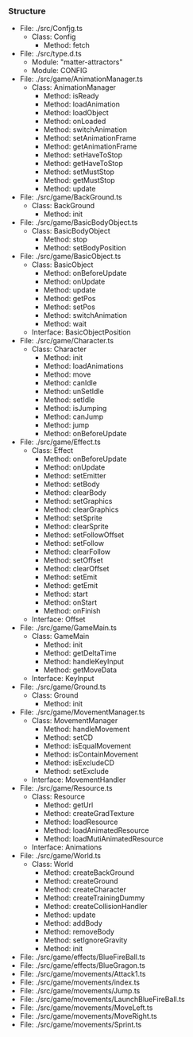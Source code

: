 ### Structure
- File: ./src/Confjg.ts
   - Class: Config
       - Method: fetch
- File: ./src/type.d.ts
   - Module: "matter-attractors"
   - Module: CONFIG
- File: ./src/game/AnimationManager.ts
   - Class: AnimationManager
       - Method: isReady
       - Method: loadAnimation
       - Method: loadObject
       - Method: onLoaded
       - Method: switchAnimation
       - Method: setAnimationFrame
       - Method: getAnimationFrame
       - Method: setHaveToStop
       - Method: getHaveToStop
       - Method: setMustStop
       - Method: getMustStop
       - Method: update
- File: ./src/game/BackGround.ts
   - Class: BackGround
       - Method: init
- File: ./src/game/BasicBodyObject.ts
   - Class: BasicBodyObject
       - Method: stop
       - Method: setBodyPosition
- File: ./src/game/BasicObject.ts
   - Class: BasicObject
       - Method: onBeforeUpdate
       - Method: onUpdate
       - Method: update
       - Method: getPos
       - Method: setPos
       - Method: switchAnimation
       - Method: wait
   - Interface: BasicObjectPosition
- File: ./src/game/Character.ts
   - Class: Character
       - Method: init
       - Method: loadAnimations
       - Method: move
       - Method: canIdle
       - Method: unSetIdle
       - Method: setIdle
       - Method: isJumping
       - Method: canJump
       - Method: jump
       - Method: onBeforeUpdate
- File: ./src/game/Effect.ts
   - Class: Effect
       - Method: onBeforeUpdate
       - Method: onUpdate
       - Method: setEmitter
       - Method: setBody
       - Method: clearBody
       - Method: setGraphics
       - Method: clearGraphics
       - Method: setSprite
       - Method: clearSprite
       - Method: setFollowOffset
       - Method: setFollow
       - Method: clearFollow
       - Method: setOffset
       - Method: clearOffset
       - Method: setEmit
       - Method: getEmit
       - Method: start
       - Method: onStart
       - Method: onFinish
   - Interface: Offset
- File: ./src/game/GameMain.ts
   - Class: GameMain
       - Method: init
       - Method: getDeltaTime
       - Method: handleKeyInput
       - Method: getMoveData
   - Interface: KeyInput
- File: ./src/game/Ground.ts
   - Class: Ground
       - Method: init
- File: ./src/game/MovementManager.ts
   - Class: MovementManager
       - Method: handleMovement
       - Method: setCD
       - Method: isEqualMovement
       - Method: isContainMovement
       - Method: isExcludeCD
       - Method: setExclude
   - Interface: MovementHandler
- File: ./src/game/Resource.ts
   - Class: Resource
       - Method: getUrl
       - Method: createGradTexture
       - Method: loadResource
       - Method: loadAnimatedResource
       - Method: loadMutiAnimatedResource
   - Interface: Animations
- File: ./src/game/World.ts
   - Class: World
       - Method: createBackGround
       - Method: createGround
       - Method: createCharacter
       - Method: createTrainingDummy
       - Method: createCollisionHandler
       - Method: update
       - Method: addBody
       - Method: removeBody
       - Method: setIgnoreGravity
       - Method: init
- File: ./src/game/effects/BlueFireBall.ts
- File: ./src/game/effects/BlueGragon.ts
- File: ./src/game/movements/Attack1.ts
- File: ./src/game/movements/index.ts
- File: ./src/game/movements/Jump.ts
- File: ./src/game/movements/LaunchBlueFireBall.ts
- File: ./src/game/movements/MoveLeft.ts
- File: ./src/game/movements/MoveRight.ts
- File: ./src/game/movements/Sprint.ts